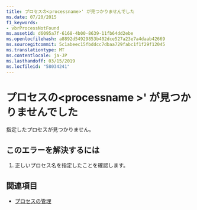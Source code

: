 ```yaml
---
title: プロセスの<processname>' が見つかりませんでした
ms.date: 07/20/2015
f1_keywords:
- vbrProcessNotFound
ms.assetid: d6095a7f-6168-4b00-8639-11fb64dd2ebe
ms.openlocfilehash: a8892d54929853b402dce527a23e7a4daab42669
ms.sourcegitcommit: 5c1abeec15fbddcc7dbaa729fabc1f1f29f12045
ms.translationtype: MT
ms.contentlocale: ja-JP
ms.lasthandoff: 03/15/2019
ms.locfileid: "58034241"
---
```

# <a name="process-processname-was-not-found"></a>プロセスの\<processname >' が見つかりませんでした
指定したプロセスが見つかりません。  
  
## <a name="to-correct-this-error"></a>このエラーを解決するには  
  
1.  正しいプロセス名を指定したことを確認します。  
  
## <a name="see-also"></a>関連項目

- [プロセスの管理](https://docs.microsoft.com/previous-versions/visualstudio/visual-studio-2008/z63bbakd(v=vs.90))
